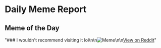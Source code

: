 # Daily Meme Report

## Meme of the Day
"### I wouldn't recommend visiting it lol\n\n![Meme](https://i.redd.it/gz40gw3ai7fe1.png)\n\n[View on Reddit](https://redd.it/1i9xbmg)"
